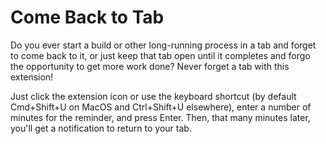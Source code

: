 # Come Back to Tab

Do you ever start a build or other long-running process in a tab and forget
to come back to it, or just keep that tab open until it completes and forgo
the opportunity to get more work done? Never forget a tab with this extension!

Just click the extension icon or use the keyboard shortcut (by default Cmd+Shift+U
on MacOS and Ctrl+Shift+U elsewhere), enter a number of minutes for the reminder,
and press Enter. Then, that many minutes later, you'll get a notification to
return to your tab.
